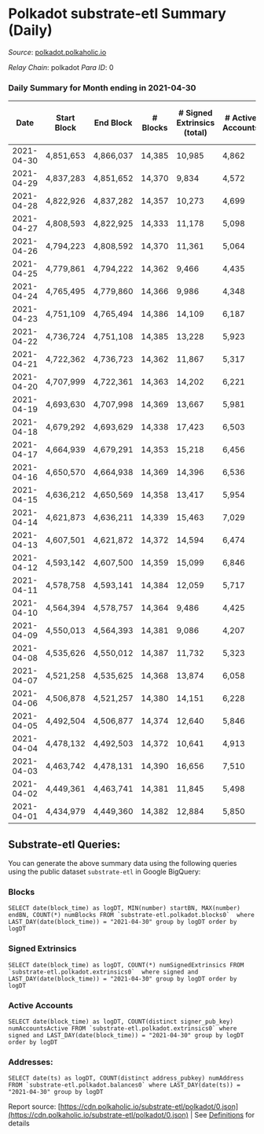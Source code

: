 # Polkadot substrate-etl Summary (Daily)

_Source_: [polkadot.polkaholic.io](https://polkadot.polkaholic.io)

*Relay Chain*: polkadot
*Para ID*: 0



### Daily Summary for Month ending in 2021-04-30


| Date | Start Block | End Block | # Blocks | # Signed Extrinsics (total) | # Active Accounts | # Passive | # New | # Addresses with Balances | # Events | # Transfers | # XCM Transfers In | # XCM Transfers Out |
| ---- | ----------- | --------- | -------- | --------------------------- | ----------------- | --------- | ----- | ------------------------- | -------- | ----------- | ------------------ | ------------------- |
| 2021-04-30 | 4,851,653 | 4,866,037 | 14,385  | 10,985 | 4,862 |  |  | 292,440 | 73,053 | 10,594 ($275,423,920.76) |   |   |
| 2021-04-29 | 4,837,283 | 4,851,652 | 14,370  | 9,834 | 4,572 |  |  |  | 66,398 | 8,955 ($355,039,505.14) |   |   |
| 2021-04-28 | 4,822,926 | 4,837,282 | 14,357  | 10,273 | 4,699 |  |  |  | 68,799 | 9,679 ($212,510,833.74) |   |   |
| 2021-04-27 | 4,808,593 | 4,822,925 | 14,333  | 11,178 | 5,098 |  |  |  | 72,379 | 10,664 ($186,685,412.42) |   |   |
| 2021-04-26 | 4,794,223 | 4,808,592 | 14,370  | 11,361 | 5,064 |  |  |  | 76,410 | 11,169 ($352,754,717.92) |   |   |
| 2021-04-25 | 4,779,861 | 4,794,222 | 14,362  | 9,466 | 4,435 |  |  |  | 66,367 | 9,265 ($209,995,931.51) |   |   |
| 2021-04-24 | 4,765,495 | 4,779,860 | 14,366  | 9,986 | 4,348 |  |  |  | 68,679 | 10,007 ($180,999,104.74) |   |   |
| 2021-04-23 | 4,751,109 | 4,765,494 | 14,386  | 14,109 | 6,187 |  |  |  | 89,256 | 14,974 ($377,188,837.18) |   |   |
| 2021-04-22 | 4,736,724 | 4,751,108 | 14,385  | 13,228 | 5,923 |  |  |  | 82,524 | 13,430 ($283,621,377.74) |   |   |
| 2021-04-21 | 4,722,362 | 4,736,723 | 14,362  | 11,867 | 5,317 |  |  |  | 78,561 | 12,071 ($316,625,704.12) |   |   |
| 2021-04-20 | 4,707,999 | 4,722,361 | 14,363  | 14,202 | 6,221 |  |  |  | 89,243 | 15,047 ($501,735,646.08) |   |   |
| 2021-04-19 | 4,693,630 | 4,707,998 | 14,369  | 13,667 | 5,981 |  |  |  | 88,895 | 14,745 ($921,501,181.93) |   |   |
| 2021-04-18 | 4,679,292 | 4,693,629 | 14,338  | 17,423 | 6,503 |  |  |  | 103,561 | 19,383 ($670,254,936.86) |   |   |
| 2021-04-17 | 4,664,939 | 4,679,291 | 14,353  | 15,218 | 6,456 |  |  |  | 92,449 | 15,491 ($421,505,914.77) |   |   |
| 2021-04-16 | 4,650,570 | 4,664,938 | 14,369  | 14,396 | 6,536 |  |  |  | 88,445 | 14,535 ($384,846,011.72) |   |   |
| 2021-04-15 | 4,636,212 | 4,650,569 | 14,358  | 13,417 | 5,954 |  |  |  | 83,440 | 13,680 ($422,377,028.84) |   |   |
| 2021-04-14 | 4,621,873 | 4,636,211 | 14,339  | 15,463 | 7,029 |  |  |  | 92,780 | 15,748 ($695,049,918.27) |   |   |
| 2021-04-13 | 4,607,501 | 4,621,872 | 14,372  | 14,594 | 6,474 |  |  |  | 90,066 | 14,325 ($473,926,933.35) |   |   |
| 2021-04-12 | 4,593,142 | 4,607,500 | 14,359  | 15,099 | 6,846 |  |  |  | 91,744 | 14,540 ($352,241,328.60) |   |   |
| 2021-04-11 | 4,578,758 | 4,593,141 | 14,384  | 12,059 | 5,717 |  |  |  | 78,638 | 11,423 ($382,734,414.76) |   |   |
| 2021-04-10 | 4,564,394 | 4,578,757 | 14,364  | 9,486 | 4,425 |  |  |  | 65,839 | 8,936 ($177,011,384.41) |   |   |
| 2021-04-09 | 4,550,013 | 4,564,393 | 14,381  | 9,086 | 4,207 |  |  |  | 61,913 | 8,053 ($134,684,935.63) |   |   |
| 2021-04-08 | 4,535,626 | 4,550,012 | 14,387  | 11,732 | 5,323 |  |  |  | 76,990 | 10,992 ($291,617,361.74) |   |   |
| 2021-04-07 | 4,521,258 | 4,535,625 | 14,368  | 13,874 | 6,058 |  |  |  | 86,129 | 13,678 ($455,685,908.09) |   |   |
| 2021-04-06 | 4,506,878 | 4,521,257 | 14,380  | 14,151 | 6,228 |  |  |  | 87,274 | 13,686 ($463,576,695.38) |   |   |
| 2021-04-05 | 4,492,504 | 4,506,877 | 14,374  | 12,640 | 5,846 |  |  |  | 81,355 | 12,417 ($265,572,182.14) |   |   |
| 2021-04-04 | 4,478,132 | 4,492,503 | 14,372  | 10,641 | 4,913 |  |  |  | 70,228 | 9,829 ($211,524,991.45) |   |   |
| 2021-04-03 | 4,463,742 | 4,478,131 | 14,390  | 16,656 | 7,510 |  |  |  | 96,284 | 16,399 ($561,007,816.66) |   |   |
| 2021-04-02 | 4,449,361 | 4,463,741 | 14,381  | 11,845 | 5,498 |  |  |  | 75,518 | 11,179 ($291,206,606.52) |   |   |
| 2021-04-01 | 4,434,979 | 4,449,360 | 14,382  | 12,884 | 5,850 |  |  |  | 80,303 | 12,758 ($611,330,534.74) |   |   |

## Substrate-etl Queries:
You can generate the above summary data using the following queries using the public dataset `substrate-etl` in Google BigQuery:


### Blocks
```
SELECT date(block_time) as logDT, MIN(number) startBN, MAX(number) endBN, COUNT(*) numBlocks FROM `substrate-etl.polkadot.blocks0`  where LAST_DAY(date(block_time)) = "2021-04-30" group by logDT order by logDT
```


### Signed Extrinsics
```
SELECT date(block_time) as logDT, COUNT(*) numSignedExtrinsics FROM `substrate-etl.polkadot.extrinsics0`  where signed and LAST_DAY(date(block_time)) = "2021-04-30" group by logDT order by logDT
```


### Active Accounts
```
SELECT date(block_time) as logDT, COUNT(distinct signer_pub_key) numAccountsActive FROM `substrate-etl.polkadot.extrinsics0` where signed and LAST_DAY(date(block_time)) = "2021-04-30" group by logDT order by logDT
```


### Addresses:
```
SELECT date(ts) as logDT, COUNT(distinct address_pubkey) numAddress FROM `substrate-etl.polkadot.balances0` where LAST_DAY(date(ts)) = "2021-04-30" group by logDT
```



Report source: [https://cdn.polkaholic.io/substrate-etl/polkadot/0.json](https://cdn.polkaholic.io/substrate-etl/polkadot/0.json) | See [Definitions](/DEFINITIONS.md) for details
